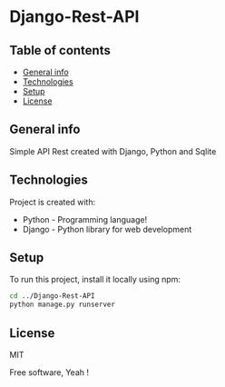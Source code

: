 # Django-Rest-API


## Table of contents
* [General info](#general-info)
* [Technologies](#technologies)
* [Setup](#setup)
* [License](#license)

## General info
Simple API Rest created with Django, Python and Sqlite
	
## Technologies
Project is created with:
 - Python - Programming language!
 - Django - Python library for web development 
	
## Setup
To run this project, install it locally using npm:

```sh
cd ../Django-Rest-API
python manage.py runserver 
```

## License
MIT

Free software, Yeah !


